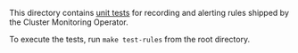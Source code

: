 This directory contains [unit
tests](https://prometheus.io/docs/prometheus/latest/configuration/unit_testing_rules/)
for recording and alerting rules shipped by the Cluster Monitoring Operator.

To execute the tests, run `make test-rules` from the root directory.
